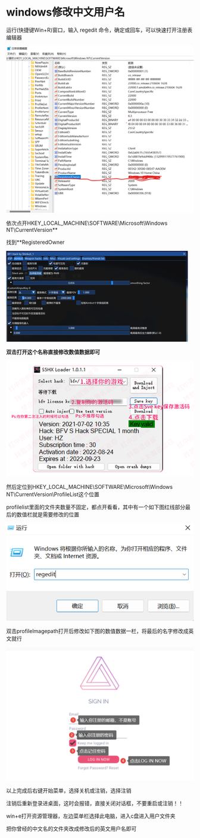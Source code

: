 # windows修改中文用户名

运行(快捷键Win+R)窗口，输入 regedit 命令，确定或回车，可以快速打开注册表编辑器

![](<../assets/image (178).png>)

依次点开HKEY\_LOCAL\_MACHINE\SOFTWARE\Microsoft\Windows NT\CurrentVersion**

找到**RegisteredOwner

![](<../assets/image (195).png>)

**双击打开这个名称直接修改数值数据即可**

![](<../assets/image (179).png>)

然后定位到HKEY\_LOCAL\_MACHINE\SOFTWARE\Microsoft\Windows NT\CurrentVersion\ProfileList这个位置

profilelist里面的文件夹数量不固定，都点开看看，其中有一个如下图红线部分最后的数值栏就是需要修改的位置

![](<../assets/image (192).png>)

双击profilelmagepath打开后修改如下图的数值数据一栏，将最后的名字修改成英文就行

![](<../assets/image (185).png>)

以上完成后右键开始菜单，选择关机或注销，选择注销

注销后重新登录进桌面，这时会报错，直接关闭对话框，不要重启或注销！！

win+e打开资源管理器，左边菜单栏选择此电脑，进入c盘进入用户文件夹

把你曾经的中文名的文件夹改成修改后的英文用户名即可
